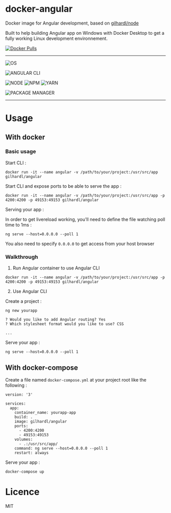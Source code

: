 # docker-angular

Docker image for Angular development, based on [gilhardl/node](https://github.com/gilhardl/docker-node)

Built to help building Angular app on Windows with Docker Desktop to get a fully working Linux development environnement. 

[![Docker Pulls](https://img.shields.io/docker/pulls/gilhardl/angular.svg?style=flat-square&label=PULLS)](https://hub.docker.com/r/gilhardl/angular/)

---

![OS](https://img.shields.io/static/v1.svg?style=flat-square&label=OS&message=Linux%20Alpine)

![ANGULAR CLI](https://img.shields.io/npm/v/@angular/cli.svg?style=flat-square&label=ANGULAR%20CLI)

![NODE](https://img.shields.io/npm/v/node/lts.svg?style=flat-square&label=NODE)
![NPM](https://img.shields.io/npm/v/npm/lts.svg?style=flat-square&label=NPM)
![YARN](https://img.shields.io/npm/v/yarn/latest.svg?style=flat-square&label=YARN)

![PACKAGE MANAGER](https://img.shields.io/static/v1.svg?style=flat-square&label=PACKAGE%20MANAGER&message=Yarn)

---

# Usage

## With docker

### Basic usage

Start CLI :
```
docker run -it --name angular -v /path/to/your/project:/usr/src/app gilhardl/angular
```
Start CLI and expose ports to be able to serve the app :
```
docker run -it --name angular -v /path/to/your/project:/usr/src/app -p 4200:4200 -p 49153:49153 gilhardl/angular
```

Serving your app :

In order to get livereload working, you'll need to define the file watching poll time to 1ms :
```
ng serve --host=0.0.0.0 --poll 1
```
You also need to specify `0.0.0.0` to get access from your host browser

### Walkthrough

1. Run Angular container to use Angular CLI
```
docker run -it --name angular -v /path/to/your/project:/usr/src/app -p 4200:4200 -p 49153:49153 gilhardl/angular
```

2. Use Angular CLI

Create a project :
```
ng new yourapp

? Would you like to add Angular routing? Yes
? Which stylesheet format would you like to use? CSS

...
```

Serve your app :
```
ng serve --host=0.0.0.0 --poll 1
```

## With docker-compose

Create a file named `docker-compose.yml` at your project root like the following :
```
version: '3'

services:
  app:
    container_name: yourapp-app
    build: .
    image: gilhardl/angular
    ports:
      - 4200:4200
      - 49153:49153
    volumes:
      - .:/usr/src/app/
    command: ng serve --host=0.0.0.0 --poll 1
    restart: always
```

Serve your app :
```
docker-compose up
```

# Licence

MIT
